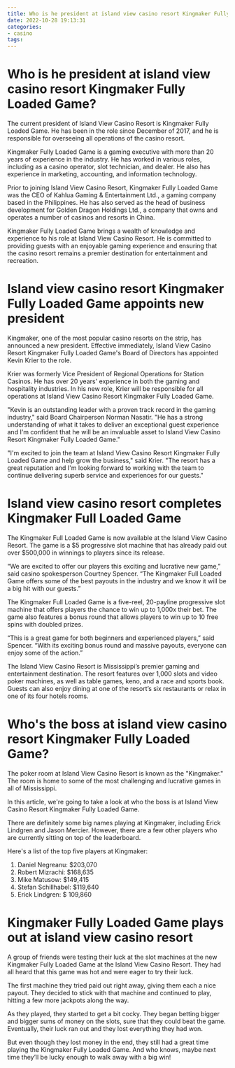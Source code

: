 ```yaml
---
title: Who is he president at island view casino resort Kingmaker Fully Loaded Game
date: 2022-10-28 19:13:31
categories:
- casino
tags:
---
```



#  Who is he president at island view casino resort Kingmaker Fully Loaded Game?

The current president of Island View Casino Resort is Kingmaker Fully Loaded Game. He has been in the role since December of 2017, and he is responsible for overseeing all operations of the casino resort.

Kingmaker Fully Loaded Game is a gaming executive with more than 20 years of experience in the industry. He has worked in various roles, including as a casino operator, slot technician, and dealer. He also has experience in marketing, accounting, and information technology.

Prior to joining Island View Casino Resort, Kingmaker Fully Loaded Game was the CEO of Kahlua Gaming & Entertainment Ltd., a gaming company based in the Philippines. He has also served as the head of business development for Golden Dragon Holdings Ltd., a company that owns and operates a number of casinos and resorts in China.

Kingmaker Fully Loaded Game brings a wealth of knowledge and experience to his role at Island View Casino Resort. He is committed to providing guests with an enjoyable gaming experience and ensuring that the casino resort remains a premier destination for entertainment and recreation.

#  Island view casino resort Kingmaker Fully Loaded Game appoints new president

Kingmaker, one of the most popular casino resorts on the strip, has announced a new president. Effective immediately, Island View Casino Resort Kingmaker Fully Loaded Game's Board of Directors has appointed Kevin Krier to the role.

Krier was formerly Vice President of Regional Operations for Station Casinos. He has over 20 years' experience in both the gaming and hospitality industries. In his new role, Krier will be responsible for all operations at Island View Casino Resort Kingmaker Fully Loaded Game.

"Kevin is an outstanding leader with a proven track record in the gaming industry," said Board Chairperson Norman Nasatir. "He has a strong understanding of what it takes to deliver an exceptional guest experience and I'm confident that he will be an invaluable asset to Island View Casino Resort Kingmaker Fully Loaded Game."

"I'm excited to join the team at Island View Casino Resort Kingmaker Fully Loaded Game and help grow the business," said Krier. "The resort has a great reputation and I'm looking forward to working with the team to continue delivering superb service and experiences for our guests."

# Island view casino resort completes Kingmaker Full Loaded Game

The Kingmaker Full Loaded Game is now available at the Island View Casino Resort. The game is a $5 progressive slot machine that has already paid out over $500,000 in winnings to players since its release.

“We are excited to offer our players this exciting and lucrative new game,” said casino spokesperson Courtney Spencer. “The Kingmaker Full Loaded Game offers some of the best payouts in the industry and we know it will be a big hit with our guests.”

The Kingmaker Full Loaded Game is a five-reel, 20-payline progressive slot machine that offers players the chance to win up to 1,000x their bet. The game also features a bonus round that allows players to win up to 10 free spins with doubled prizes.

“This is a great game for both beginners and experienced players,” said Spencer. “With its exciting bonus round and massive payouts, everyone can enjoy some of the action.”

The Island View Casino Resort is Mississippi’s premier gaming and entertainment destination. The resort features over 1,000 slots and video poker machines, as well as table games, keno, and a race and sports book. Guests can also enjoy dining at one of the resort’s six restaurants or relax in one of its four hotels rooms.

# Who's the boss at island view casino resort Kingmaker Fully Loaded Game?

The poker room at Island View Casino Resort is known as the "Kingmaker." The room is home to some of the most challenging and lucrative games in all of Mississippi.

In this article, we're going to take a look at who the boss is at Island View Casino Resort Kingmaker Fully Loaded Game.

There are definitely some big names playing at Kingmaker, including Erick Lindgren and Jason Mercier. However, there are a few other players who are currently sitting on top of the leaderboard.

Here's a list of the top five players at Kingmaker:

1. Daniel Negreanu: $203,070
2. Robert Mizrachi: $168,635
3. Mike Matusow: $149,415
4. Stefan Schillhabel: $119,640
5. Erick Lindgren: $ 109,860

# Kingmaker Fully Loaded Game plays out at island view casino resort

A group of friends were testing their luck at the slot machines at the new Kingmaker Fully Loaded Game at the Island View Casino Resort. They had all heard that this game was hot and were eager to try their luck.

The first machine they tried paid out right away, giving them each a nice payout. They decided to stick with that machine and continued to play, hitting a few more jackpots along the way.

As they played, they started to get a bit cocky. They began betting bigger and bigger sums of money on the slots, sure that they could beat the game. Eventually, their luck ran out and they lost everything they had won.

But even though they lost money in the end, they still had a great time playing the Kingmaker Fully Loaded Game. And who knows, maybe next time they’ll be lucky enough to walk away with a big win!